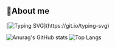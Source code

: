 ## 👋About me
[![Typing SVG](https://readme-typing-svg.demolab.com?font=Consolas&weight=600&duration=3000&pause=1000&color=F7B41E&vCenter=true&random=true&width=435&lines=Hi!+I'm+a+backend+engineer.)](https://git.io/typing-svg)

![Anurag's GitHub stats](https://github-readme-stats.vercel.app/api?username=Lcwei-0708&show_icons=true&theme=gruvbox&bg_color=FAEED438) ![Top Langs](https://github-readme-stats.vercel.app/api/top-langs/?username=Lcwei-0708&show_icons=true&theme=gruvbox&bg_color=FAEED438&layout=compact&langs_count=7)


